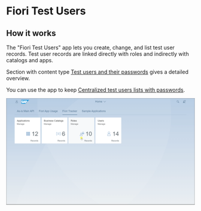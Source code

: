 # Fiori Test Users

## How it works

The "Fiori Test Users" app lets you create, change, and list test user records. Test user records are linked directly with roles and indirectly with catalogs and apps.

Section with content type [Test users and their passwords](../tracked/SPS03/testusers.md) gives a detailed overview.

You can use the app to keep [Centralized test users lists with passwords](../usecases/posts/test-users.md).

[![](res/tu2.gif)](res/tu2.gif)